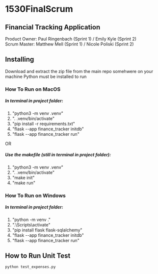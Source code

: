 # 1530FinalScrum

## Financial Tracking Application
Product Owner: Paul Ringenbach (Sprint 1) / Emily Kyle (Sprint 2)  
Scrum Master: Matthew Mell (Sprint 1) / Nicole Poliski (Sprint 2)

## Installing
Download and extract the zip file from the main repo somehwere on your machine
Python must be installed to run

### How To Run on MacOS
##### In terminal in project folder:
1. "python3 -m venv .venv"
2. ". .venv/bin/activate"
3. "pip install -r requirements.txt"
4. "flask --app finance_tracker initdb"
5. "flask --app finance_tracker run"

OR 
##### Use the makefile (still in terminal in project folder): 
1. "python3 -m venv .venv"
2. ". .venv/bin/activate"
3. "make init"
4. "make run"

### How To Run on Windows
##### In terminal in project folder:
1. "python -m venv ."
2. ".\Scripts\activate"
3. "pip install flask flask-sqlalchemy"
4. "flask --app finance_tracker initdb"
5. "flask --app finance_tracker run"

## How to Run Unit Test
`python test_expenses.py`
